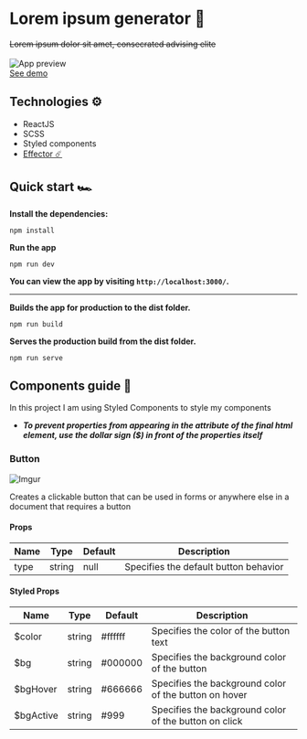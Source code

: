 # Lorem ipsum generator 🐠

~~Lorem ipsum dolor sit amet, consecrated advising elite~~ <br /> <br />
<img src="https://i.imgur.com/keKO8hw.gif" title="App preview" /> <br />
[See demo](https://google.com)

## Technologies ⚙️

- ReactJS
- SCSS
- Styled components
- [Effector ☄️](https://effector.dev)

## Quick start 🏎️

**Install the dependencies:**

```shell
npm install
```

**Run the app**

```shell
npm run dev
```

**You can view the app by visiting `http://localhost:3000/`.**

---

**Builds the app for production to the dist folder.**

```shell
npm run build
```

**Serves the production build from the dist folder.**

```shell
npm run serve
```

## Components guide 🔩

In this project I am using Styled Components to style my components

- ***To prevent properties from appearing in the attribute of the final html element, use the dollar sign ($) in front
  of the properties itself*** <br />

### Button

![Imgur](https://i.imgur.com/70exNUi.png) <br />

Creates a clickable button that can be used in forms or anywhere else in a document that requires a button

#### Props

| Name  | Type    | Default  |               Description              |
|  ---  | ---     |   ---    |                   ---                  |
| type  | string  | null     | Specifies the default button behavior  |

#### Styled Props

|  Name   |  Type   |   Default   |               Description               |
|   ---   |   ---   |     ---     |                   ---                   |
| $color  | string  |   #ffffff   | Specifies the color of the button text  |
| $bg  | string  |   #000000   | Specifies the background color of the button  |
| $bgHover  | string  |   #666666   | Specifies the background color of the button on hover  |
| $bgActive  | string  |   #999   | Specifies the background color of the button on click  |
